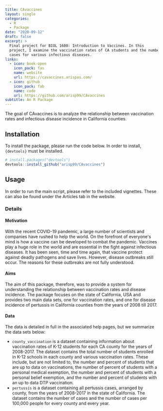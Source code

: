 ```yaml
---
title: CAvaccines
layout: single
categories:
  - R
  - Package
date: "2020-09-12"
draft: false
excerpt: >
  Final project for BIOL 1600: Introduction to Vaccines. In this
  project, I examine the vaccination rates of CA students and the number of
  cases for various infectious diseases.
links:
  - icon: book-open
    icon_pack: fas
    name: website
    url: https://cavaccines.arispas.com/
  - icon: github
    icon_pack: fab
    name: code
    url: https://github.com/arisp99/CAvaccines
subtitle: An R Package
---
```


The goal of CAvaccines is to analyze the relationship between vaccination rates
and infectious disease incidence in California counties.

## Installation

To install the package, please run the code below. In order to install,
`{devtools}` must be installed.

```r
# install.packages("devtools")
devtools::install_github("arisp99/CAvaccines")
```

## Usage

In order to run the main script, please refer to the included vignettes. These
can also be found under the Articles tab in the website.

### Details

#### Motivation

With the recent COVID-19 pandemic, a large number of scientists and companies
have rushed to help the world. On the forefront of everyone's mind is how a
vaccine can be developed to combat the pandemic. Vaccines play a huge role in
the world and are essential in the fight against infectious diseases. It has
been seen, time and time again, that vaccine protect against deadly pathogens
and save lives. However, disease outbreaks still occur. The reasons for these
outbreaks are not fully understood.

#### Aims

The aim of this package, therefore, was to provide a system for understanding
the relationship between vaccination rates and disease incidence. The package
focuses on the state of California, USA and provides two main data sets, one
for vaccination rates, and one for disease incidence of pertussis in California
counties from the years of 2008 till 2017.

#### Data

The data is detailed in full in the associated help pages, but we summarize the
data sets below:

- `county_vaccination` is a dataset containing information about vaccination
  rates of K-12 students for each CA county for the years of 2008-2017. The
  dataset contains the total number of students enrolled in K-12 schools in each
  county and various vaccination rates. These include, but are not limited to, the
  number and percent of students that are up to data on vaccinations, the number
  of percent of students with a personal medical exemption, the number and percent
  of students with a personal belief exemption, and the number and percent of
  students with an up to data DTP vaccination.
- `pertussis` is a dataset containing all pertussis cases, arranged by county,
  from the years of 2008-2017 in the state of California. The dataset contains the
  number of cases and the number of cases per 100,000 people for every county and
  every year.
